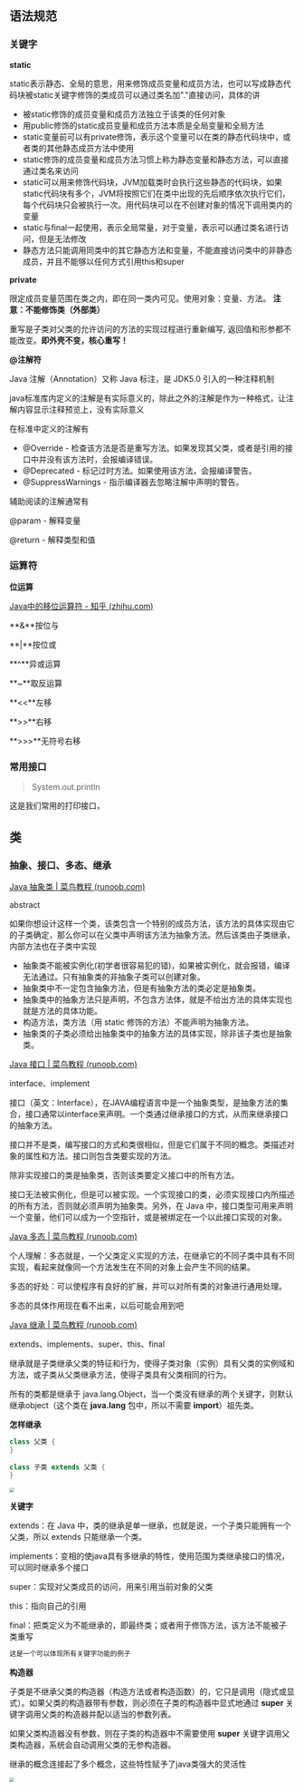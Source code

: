## 语法规范

### 关键字

**static**

static表示静态、全局的意思，用来修饰成员变量和成员方法，也可以写成静态代码块被static关键字修饰的类成员可以通过类名加"."直接访问，具体的讲

*  被static修饰的成员变量和成员方法独立于该类的任何对象
* 用public修饰的static成员变量和成员方法本质是全局变量和全局方法
* static变量前可以有private修饰，表示这个变量可以在类的静态代码块中，或者类的其他静态成员方法中使用
* static修饰的成员变量和成员方法习惯上称为静态变量和静态方法，可以直接通过类名来访问
* static可以用来修饰代码块，JVM加载类时会执行这些静态的代码块，如果static代码块有多个，JVM将按照它们在类中出现的先后顺序依次执行它们，每个代码块只会被执行一次。用代码块可以在不创建对象的情况下调用类内的变量
* static与final一起使用，表示全局常量，对于变量，表示可以通过类名进行访问，但是无法修改
* 静态方法只能调用同类中的其它静态方法和变量，不能直接访问类中的非静态成员，并且不能够以任何方式引用this和super

**private**

限定成员变量范围在类之内，即在同一类内可见。使用对象：变量、方法。 **注意：不能修饰类（外部类）**

重写是子类对父类的允许访问的方法的实现过程进行重新编写, 返回值和形参都不能改变。**即外壳不变，核心重写！**

**@注解符**

Java 注解（Annotation）又称 Java 标注，是 JDK5.0 引入的一种注释机制

java标准库内定义的注解是有实际意义的，除此之外的注解是作为一种格式，让注解内容显示注释预览上，没有实际意义

在标准中定义的注解有

- @Override - 检查该方法是否是重写方法。如果发现其父类，或者是引用的接口中并没有该方法时，会报编译错误。
- @Deprecated - 标记过时方法。如果使用该方法，会报编译警告。
- @SuppressWarnings - 指示编译器去忽略注解中声明的警告。

辅助阅读的注解通常有

@param - 解释变量

@return - 解释类型和值

### 运算符

**位运算**

[Java中的移位运算符 - 知乎 (zhihu.com)](https://zhuanlan.zhihu.com/p/30108890)

**&**按位与

**|**按位或

**^**异或运算

**~**取反运算

**<<**左移

**>>**右移

**>>>**无符号右移

### 常用接口

> System.out.println

这是我们常用的打印接口，

## 类

### 抽象、接口、多态、继承

[Java 抽象类 | 菜鸟教程 (runoob.com)](https://www.runoob.com/java/java-abstraction.html)

abstract

如果你想设计这样一个类，该类包含一个特别的成员方法，该方法的具体实现由它的子类确定，那么你可以在父类中声明该方法为抽象方法。然后该类由子类继承，内部方法也在子类中实现

- 抽象类不能被实例化(初学者很容易犯的错)，如果被实例化，就会报错，编译无法通过。只有抽象类的非抽象子类可以创建对象。
- 抽象类中不一定包含抽象方法，但是有抽象方法的类必定是抽象类。
- 抽象类中的抽象方法只是声明，不包含方法体，就是不给出方法的具体实现也就是方法的具体功能。
- 构造方法，类方法（用 static 修饰的方法）不能声明为抽象方法。
- 抽象类的子类必须给出抽象类中的抽象方法的具体实现，除非该子类也是抽象类。

[Java 接口 | 菜鸟教程 (runoob.com)](https://www.runoob.com/java/java-interfaces.html)

interface、implement

接口（英文：Interface），在JAVA编程语言中是一个抽象类型，是抽象方法的集合，接口通常以interface来声明。一个类通过继承接口的方式，从而来继承接口的抽象方法。

接口并不是类，编写接口的方式和类很相似，但是它们属于不同的概念。类描述对象的属性和方法。接口则包含类要实现的方法。

除非实现接口的类是抽象类，否则该类要定义接口中的所有方法。

接口无法被实例化，但是可以被实现。一个实现接口的类，必须实现接口内所描述的所有方法，否则就必须声明为抽象类。另外，在 Java 中，接口类型可用来声明一个变量，他们可以成为一个空指针，或是被绑定在一个以此接口实现的对象。

[Java 多态 | 菜鸟教程 (runoob.com)](https://www.runoob.com/java/java-polymorphism.html)

个人理解：多态就是，一个父类定义实现的方法，在继承它的不同子类中具有不同实现，看起来就像同一个方法发生在不同的对象上会产生不同的结果。

多态的好处：可以使程序有良好的扩展，并可以对所有类的对象进行通用处理。

多态的具体作用现在看不出来，以后可能会用到吧

[Java 继承 | 菜鸟教程 (runoob.com)](https://www.runoob.com/java/java-inheritance.html)

extends、implements、super、this、final

继承就是子类继承父类的特征和行为，使得子类对象（实例）具有父类的实例域和方法，或子类从父类继承方法，使得子类具有父类相同的行为。

所有的类都是继承于 java.lang.Object，当一个类没有继承的两个关键字，则默认继承object（这个类在 **java.lang** 包中，所以不需要 **import**）祖先类。

**怎样继承**

~~~java
class 父类 {
}
 
class 子类 extends 父类 {
}
~~~

<img src="http://1.14.100.228:8002/images/2022/01/14/20220114223240.png" style="zoom:50%;" />

**关键字**

extends：在 Java 中，类的继承是单一继承，也就是说，一个子类只能拥有一个父类，所以 extends 只能继承一个类。

implements：变相的使java具有多继承的特性，使用范围为类继承接口的情况，可以同时继承多个接口

super：实现对父类成员的访问，用来引用当前对象的父类

this：指向自己的引用

final：把类定义为不能继承的，即最终类；或者用于修饰方法，该方法不能被子类重写

~~~java
这是一个可以体现所有关键字功能的例子
~~~

**构造器**

子类是不继承父类的构造器（构造方法或者构造函数）的，它只是调用（隐式或显式）。如果父类的构造器带有参数，则必须在子类的构造器中显式地通过 **super** 关键字调用父类的构造器并配以适当的参数列表。

如果父类构造器没有参数，则在子类的构造器中不需要使用 **super** 关键字调用父类构造器，系统会自动调用父类的无参构造器。

继承的概念连接起了多个概念，这些特性赋予了java类强大的灵活性

<img src="http://1.14.100.228:8002/images/2022/01/14/20220114223931.png" style="zoom:50%;" />

































